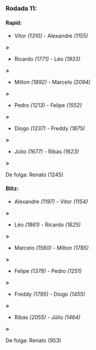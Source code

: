 ### Rodada 11:

#### Rapid:

* Vitor *(1310)*     -     Alexandre *(1155)*

 **>** 
* Ricardo *(1771)*     -     Léo *(1933)*

 **>** 
* Milton *(1892)*     -     Marcelo *(2094)*

 **>** 
* Pedro *(1213)*     -     Felipe *(1552)*

 **>** 
* Diogo *(1237)*     -     Freddy *(1875)*

 **>** 
* Júlio *(1677)*     -     Ribas *(1623)*

 **>** 

De folga: Renato (1245)

#### Blitz:

* Alexandre *(1197)*     -     Vitor *(1154)*

 **>** 
* Léo *(1861)*     -     Ricardo *(1625)*

 **>** 
* Marcelo *(1560)*     -     Milton *(1785)*

 **>** 
* Felipe *(1378)*     -     Pedro *(1251)*

 **>** 
* Freddy *(1795)*     -     Diogo *(1455)*

 **>** 
* Ribas *(2055)*     -     Júlio *(1464)*

 **>** 

De folga: Renato (953)

